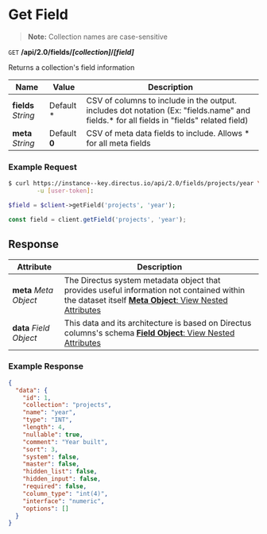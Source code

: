 # Get Field

> **Note:** Collection names are case-sensitive

<span class="request">`GET` **/api/2.0/fields/_[collection]_/_[field]_**</span>

<span class="description">Returns a collection's field information</span>

<span class="arguments">Name</span> | Value | Description
--------------|--------------- | ----------------------
**fields**  _String_ |  <span class="default">Default *</span>  |  CSV of columns to include in the output. includes dot notation (Ex: "fields.name" and fields.* for all fields in "fields" related field)
**meta**  _String_ |  <span class="default">Default **0**</span>  |  CSV of meta data fields to include. Allows * for all meta fields

### Example Request

```bash
$ curl https://instance--key.directus.io/api/2.0/fields/projects/year \
        -u [user-token]:
```

```php
$field = $client->getField('projects', 'year');
```

```javascript
const field = client.getField('projects', 'year');
```

## Response

<span class="attributes">Attribute</span> | Description
---------|------------
**meta** _Meta Object_ | The Directus system metadata object that provides useful information not contained within the dataset itself [**Meta Object**: View Nested Attributes](/overview/objects-model.md#meta-object)
**data** _Field Object_ | <span class="custom">This data and its architecture is based on Directus columns's schema</span> [**Field Object**: View Nested Attributes](/overview/objects-model.md#field-object)

### Example Response

```json
{
  "data": {
    "id": 1,
    "collection": "projects",
    "name": "year",
    "type": "INT",
    "length": 4,
    "nullable": true,
    "comment": "Year built",
    "sort": 3,
    "system": false,
    "master": false,
    "hidden_list": false,
    "hidden_input": false,
    "required": false,
    "column_type": "int(4)",
    "interface": "numeric",
    "options": []
  }
}
```
